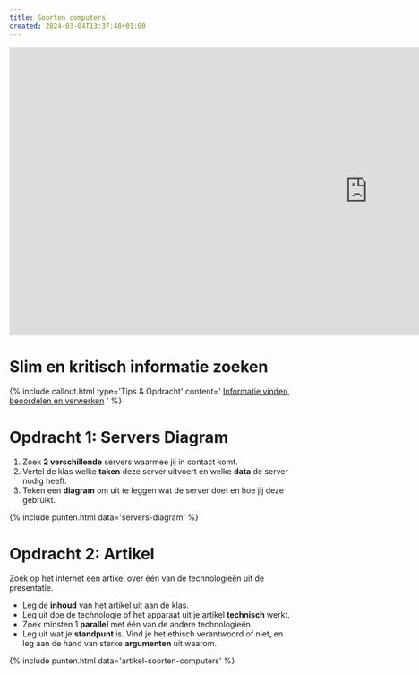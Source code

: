```yaml
---
title: Soorten computers
created: 2024-03-04T13:37:48+01:00
---
```


<iframe src="https://docs.google.com/presentation/d/1KTVXaFKQ915TOTVHwjHIBEWzTI6VYSDx/embed?start=false&loop=false&delayms=3000" frameborder="0" width="1280" height="515" allowfullscreen="true" mozallowfullscreen="true" webkitallowfullscreen="true"></iframe>

# Slim en kritisch informatie zoeken

{% include callout.html type='Tips & Opdracht' content='
[Informatie vinden, beoordelen en verwerken](../universeel/informatie-vinden-beoordelen-en-verwerken)
' %}

# Opdracht 1: Servers Diagram

1. Zoek **2 verschillende** servers waarmee jij in contact komt.
2. Vertel de klas welke **taken** deze server uitvoert en welke **data** de server nodig heeft.
3. Teken een **diagram** om uit te leggen wat de server doet en hoe jij deze gebruikt.

{% include punten.html data='servers-diagram' %}

# Opdracht 2: Artikel

Zoek op het internet een artikel over één van de technologieën uit de presentatie.

- Leg de **inhoud** van het artikel uit aan de klas.
- Leg uit doe de technologie of het apparaat uit je artikel **technisch** werkt.
- Zoek minsten 1 **parallel** met één van de andere technologieën.
- Leg uit wat je **standpunt** is. Vind je het ethisch verantwoord of niet, en leg aan de hand van sterke **argumenten** uit waarom.

{% include punten.html data='artikel-soorten-computers' %}
